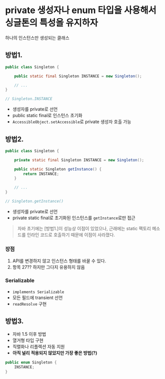 # private 생성자나 enum 타입을 사용해서 싱글톤의 특성을 유지하자

하나의 인스턴스만 생성되는 클래스

## 방법1.

```java
public class Singleton {

    public static final Singleton INSTANCE = new Singleton();

    // ...
}

// Singleton.INSTANCE
```
- 생성자를 private로 선언
- public static final로 인스턴스 초기화
- `AccessibleObject.setAccessible`로 private 생성자 호출 가능

## 방법2.

```java
public class Singleton {

    private static final Singleton INSTANCE = new Singleton();

    public static Singleton getInstance() {
        return INSTANCE;
    }

    // ...
}

// Singleton.getInstance()
```

- 생성자를 private로 선언
- private static final로 초기화된 인스턴스를 `getInstance`로만 접근

> 자바 초기에는 [방법1.]이 성능상 이점이 있었으나, 근래에는 static 팩토리 메소드를 인라인 코드로 호출하기 때문에 이점이 사라졌다.

### 장점

1. API를 변경하지 않고 인스턴스 형태를 바꿀 수 있다.
2. 항목 27?? 하지만 그다지 유용하지 않음

### Serializable

- `implements Serializable`
- 모든 필드에 transient 선언
- `readResolve` 구현

## 방법3.

- 자바 1.5 이후 방법
- 열거형 타입 구현
- 직렬화나 리플렉션 자동 지원
- **아직 널리 적용되지 않았지만 가장 좋은 방법(?)**

```java
public enum Singleton {
    INSTANCE;
}